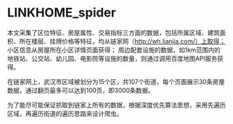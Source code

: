 # LINKHOME_spider

本文采集了区位特征、房屋属性、交易指标三方面的数据，包括所属区域、建筑面积、所在楼层、挂牌价格等特征，均从链家网（http://wh.lianjia.com/）上取得；
小区信息从房屋所在小区详情页面获得；
周边配套设施的数据，如1km范围内的地铁站、公交站、幼儿园、电影院等设施的数量，则通过调用百度地图API服务获得。

在链家网上，武汉市区域被划分为15个区，共107个街道，每个页面展示30条房屋数据，通过翻页最多可以达到100页，即3000条数据。

为了能尽可能保证抓取到链家上所有的数据，根据深度优先算法思想，采用先遍历区域，再遍历街道的遍历思路来设计爬虫。
